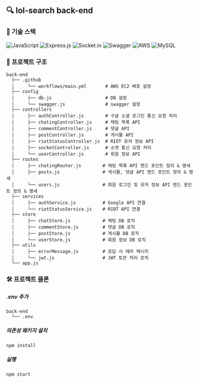 ## 🔍 lol-search back-end

### 🚩 기술 스택
![JavaScript](https://img.shields.io/badge/javascript-%23323330.svg?style=for-the-badge&logo=javascript&logoColor=%23F7DF1E)
![Express.js](https://img.shields.io/badge/express.js-%23404d59.svg?style=for-the-badge&logo=express&logoColor=%2361DAFB)
![Socket.io](https://img.shields.io/badge/Socket.io-black?style=for-the-badge&logo=socket.io&badgeColor=010101)
![Swagger](https://img.shields.io/badge/-Swagger-%23Clojure?style=for-the-badge&logo=swagger&logoColor=white)
![AWS](https://img.shields.io/badge/AWS-%23FF9900.svg?style=for-the-badge&logo=amazon-aws&logoColor=white)
![MySQL](https://img.shields.io/badge/mysql-4479A1.svg?style=for-the-badge&logo=mysql&logoColor=white)
### 📁 프로젝트 구조
```
back-end
  ├── .github      
  │     └── workflows/main.yml       # AWS EC2 배포 설정
  ├── config
  │     ├── db.js                    # DB 설정
  │     └── swagger.js               # swagger 설정
  ├── controllers
  │     ├── authController.js        # 구글 소셜 로그인 통신 요청 처리
  │     ├── chatingController.js     # 채팅 목록 API
  │     ├── commentController.js     # 댓글 API
  │     ├── postController.js        # 게시물 API
  │     ├── riotStatusController.js  # RIOT 유저 정보 API
  │     ├── socketController.js      # 소캣 통신 요청 처리
  │     └── userController.js        # 회원 정보 API
  ├── routes
  │     ├── chatingRouter.js        # 채팅 목록 API 엔드 포인트 정의 & 명세
  │     ├── posts.js                # 게시물, 댓글 API 엔드 포인트 정의 & 명세
  │     └── users.js                # 회원 로그인 및 유저 정보 API 엔드 포인트 정의 & 명세
  ├── services
  │     ├── authService.js          # Google API 연결
  │     └── riotStatusService.js    # RIOT API 연결
  ├── store
  │     ├── chatStore.js            # 채팅 DB 로직
  │     ├── commentStore.js         # 댓글 DB 로직
  │     ├── postStore.js            # 게시물 DB 로직
  │     └── userStore.js            # 회원 정보 DB 로직
  ├── utils
  │     ├── errorMessage.js         # 응답 시 에러 메시지
  │     └── jwt.js                  # JWT 토큰 처리 로직
  └── app.js
```
### 🛠 프로젝트 클론
##### .env 추가
```
back-end
  └── .env
```
##### 의존성 패키지 설치
```
npm install
```
##### 실행
```
npm start
```
